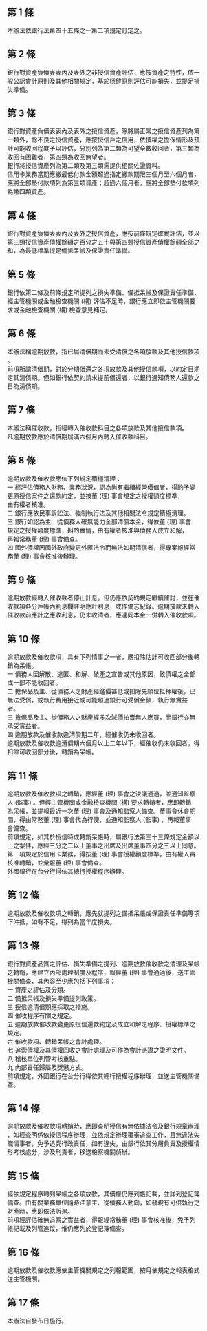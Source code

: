第 1 條
-------
本辦法依銀行法第四十五條之一第二項規定訂定之。

第 2 條
-------
銀行對資產負債表表內及表外之非授信資產評估，應按資產之特性，依一  
般公認會計原則及其他相關規定，基於穩健原則評估可能損失，並提足損  
失準備。

第 3 條
-------
銀行對資產負債表表內及表外之授信資產，除將屬正常之授信資產列為第  
一類外，餘不良之授信資產，應按授信戶之信用，依債權之擔保情形及預  
計可能收回程度予以評估，分別列為第二類為可望全數收回者，第三類為  
收回有困難者，第四類為收回無望者。  
銀行將授信資產列為第二類及第三類需提供相關佐證資料。  
信用卡業務當期應繳最低付款金額超過指定繳款期限三個月至六個月者，  
應將全部墊付款項列為第三類資產；超過六個月者，應將全部墊付款項列  
為第四類資產。

第 4 條
-------
銀行對資產負債表表內及表外之授信資產，應按前條規定確實評估，並以  
第三類授信資產債權餘額之百分之五十與第四類授信資產債權餘額全部之  
和，為最低標準提足備抵呆帳及保證責任準備。

第 5 條
-------
銀行依第二條及前條規定所提列之損失準備、備抵呆帳及保證責任準備，  
經主管機關或金融檢查機關 (構) 評估不足時，銀行應立即依主管機關要  
求或金融檢查機關 (構) 檢查意見補足。

第 6 條
-------
本辦法稱逾期放款，指已屆清償期而未受清償之各項放款及其他授信款項  
。  
前項所謂清償期，對於分期償還之各項放款及其他授信款項，以約定日期  
定其清償期。但如銀行依契約請求提前償還者，以銀行通知債務人還款之  
日為清償期。

第 7 條
-------
本辦法稱催收款，指經轉入催收款科目之各項放款及其他授信款項。  
凡逾期放款應於清償期屆滿六個月內轉入催收款科目。

第 8 條
-------
逾期放款及催收款應依下列規定積極清理：  
一  經評估債務人財務、業務狀況，認為尚有繼續經營價值者，得酌予變  
    更原授信案件之還款約定，並按董 (理) 事會規定之授權額度標準，  
    由有權者核准。  
二  銀行應依民事訴訟法、強制執行法及其他相關法令規定積極清理。  
三  銀行如認為主、從債務人確無能力全部清償本金，得依董 (理) 事會  
    規定之授權額度標準，斟酌實情，由有權者核准與債務人成立和解，  
    再報常務董 (理) 事會備查。  
四  國外債權因國外政府變更外匯法令而無法如期清償者，得專案報經常  
    務董 (理) 事會核准後辦理。

第 9 條
-------
逾期放款經轉入催收款者停止計息。但仍應依契約規定繼續催討，並在催  
收款項各分戶帳內利息欄註明應計利息，或作備忘紀錄。逾期放款未轉入  
催收款前應計之應收利息，仍未收清者，應連同本金一併轉入催收款項。

第 10 條
--------
逾期放款及催收款項，具有下列情事之一者，應扣除估計可收回部分後轉  
銷為呆帳。  
一  債務人因解散、逃匿、和解、破產之宣告或其他原因，致債權之全部  
    或一部不能收回者。  
二  擔保品及主、從債務人之財產經鑑價甚低或扣除先順位抵押權後，已  
    無法受償，或執行費用接近或可能超過銀行可受償金額，執行無實益  
    者。  
三  擔保品及主、從債務人之財產經多次減價拍賣無人應買，而銀行亦無  
    承受實益者。  
四  逾期放款及催收款逾清償期二年，經催收仍未收回者。  
逾期放款及催收款逾清償期六個月以上二年以下，經催收仍未收回者，得  
扣除可收回部分後，轉銷為呆帳。

第 11 條
--------
逾期放款及催收款項之轉銷，應經董 (理) 事會之決議通過，並通知監察  
人 (監事) 。但經主管機關或金融檢查機關 (構) 要求轉銷者，應即轉銷  
為呆帳，並提報最近一次董 (理) 事會及通知監察人備查。董事會休會期  
間，得由常務董 (理) 事會代為行使，並通知監察人 (監事) ，再報董事  
會備查。  
前項規定，如其於授信時或轉銷呆帳時，屬銀行法第三十三條規定金額以  
上之案件，應經三分之二以上董事之出席及出席董事四分之三以上同意。  
第一項規定於信用卡業務，得按董 (理) 事會授權額度標準，由有權人員  
核准轉銷，並彙報董 (理) 事會備查。  
外國銀行在台分行得依其總行授權程序辦理。

第 12 條
--------
逾期放款及催收款項之轉銷，應先就提列之備抵呆帳或保證責任準備等項  
下沖抵，如有不足，得列為當年度損失。

第 13 條
--------
銀行對資產品質之評估、損失準備之提列、逾期放款催收款之清理及呆帳  
之轉銷，應建立內部處理制度及程序，報經董 (理) 事會通過後，送主管  
機關備查，其內容至少應包括下列事項：  
一  資產之評估及分類。  
二  備抵呆帳及損失準備提列政策。  
三  授信逾清償期應採取之措施。  
四  催收程序有關之規定。  
五  逾期放款催收款變更原授信還款約定及成立和解之程序、授權標準之  
    規定。  
六  催收款項、轉銷呆帳之會計處理。  
七  追索債權及其債權回收之會計處理及可作為會計憑證之證明文件。  
八  稽核單位列管考核重點。  
九  內部責任歸屬及獎懲方式。  
前項規定，外國銀行在台分行得依其總行授權程序辦理，並送主管機關備  
查。

第 14 條
--------
逾期放款及催收款項轉銷時，應即查明授信有無依據法令及銀行規章辦理  
，如經查明係依授信程序辦理，並依規定辦理覆審追查工作，且無違法失  
職情事者，免予追究行政責任，如有違失，由銀行依其分層負責及授權情  
形考核處分，涉及刑責者，移送檢察機關偵辦。

第 15 條
--------
經依規定程序轉列呆帳之各項放款，其債權仍應列帳記載，並詳列登記簿  
備查。由有關業務單位隨時注意主、從債務人動向，如發現有可供執行之  
財產時，應即依法訴追。  
前項經評估確無追索之實益者，得報經常務董 (理) 事會核准後，免予列  
帳記載及列管追蹤，惟仍應列於登記簿備查。

第 16 條
--------
逾期放款及催收款應依主管機關規定之列報範圍，按月依規定之報表格式  
送主管機關。

第 17 條
--------
本辦法自發布日施行。

